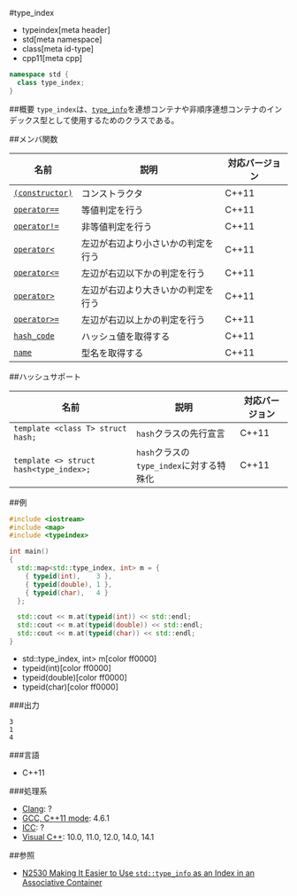 #type_index
* typeindex[meta header]
* std[meta namespace]
* class[meta id-type]
* cpp11[meta cpp]

```cpp
namespace std {
  class type_index;
}
```

##概要
`type_index`は、[`type_info`](/reference/typeinfo/type_info.md)を連想コンテナや非順序連想コンテナのインデックス型として使用するためのクラスである。


##メンバ関数

| 名前                                              | 説明                               | 対応バージョン |
|---------------------------------------------------|------------------------------------|----------------|
| [`(constructor)`](type_index/op_constructor.md) | コンストラクタ                     | C++11          |
| [`operator==`](type_index/op_equal.md)          | 等値判定を行う                     | C++11          |
| [`operator!=`](type_index/op_not_equal.md)      | 非等値判定を行う                   | C++11          |
| [`operator<`](type_index/op_less.md)            | 左辺が右辺より小さいかの判定を行う | C++11          |
| [`operator<=`](type_index/op_less_equal.md)     | 左辺が右辺以下かの判定を行う       | C++11          |
| [`operator>`](type_index/op_greater.md)         | 左辺が右辺より大きいかの判定を行う | C++11          |
| [`operator>=`](type_index/op_greater_equal.md)  | 左辺が右辺以上かの判定を行う       | C++11          |
| [`hash_code`](type_index/hash_code.md)          | ハッシュ値を取得する               | C++11          |
| [`name`](type_index/name.md)                    | 型名を取得する                     | C++11          |


##ハッシュサポート

| 名前 | 説明 | 対応バージョン |
|----------------------------------------|------------------------------------------|-------|
| `template <class T> struct hash;`      | `hash`クラスの先行宣言                   | C++11 |
| `template <> struct hash<type_index>;` | `hash`クラスの`type_index`に対する特殊化 | C++11 |


##例
```cpp
#include <iostream>
#include <map>
#include <typeindex>

int main()
{
  std::map<std::type_index, int> m = {
    { typeid(int),    3 },
    { typeid(double), 1 },
    { typeid(char),   4 }
  };

  std::cout << m.at(typeid(int)) << std::endl;
  std::cout << m.at(typeid(double)) << std::endl;
  std::cout << m.at(typeid(char)) << std::endl;
}
```
* std::type_index, int> m[color ff0000]
* typeid(int)[color ff0000]
* typeid(double)[color ff0000]
* typeid(char)[color ff0000]

###出力
```
3
1
4
```


###言語
- C++11

###処理系
- [Clang](/implementation.md#clang): ?
- [GCC, C++11 mode](/implementation.md#gcc): 4.6.1
- [ICC](/implementation.md#icc): ?
- [Visual C++](/implementation.md#visual_cpp): 10.0, 11.0, 12.0, 14.0, 14.1


##参照
- [N2530 Making It Easier to Use `std::type_info` as an Index in an Associative Container](http://www.open-std.org/jtc1/sc22/wg21/docs/papers/2008/n2530.html)

